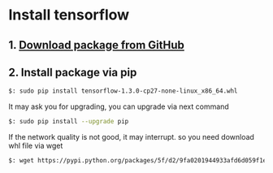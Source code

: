 # Install tensorflow

## 1. [Download package from GitHub](https://github.com/tensorflow/tensorflow)

## 2. Install package via pip

```bash
$: sudo pip install tensorflow-1.3.0-cp27-none-linux_x86_64.whl
```

It may ask you for upgrading, you can upgrade via next command

```bash
$: sudo pip install --upgrade pip
```

If the network quality is not good, it may interrupt. so you need download whl file via wget

```bash
$: wget https://pypi.python.org/packages/5f/d2/9fa0201944933afd6d059f1e32aa6bdb203b23ab62fc823d3adf36295b9a/numpy-1.13.1-cp27-cp27mu-manylinux1_x86_64.whl#md5=de272621d41b7856e1580307be9d1fba
```